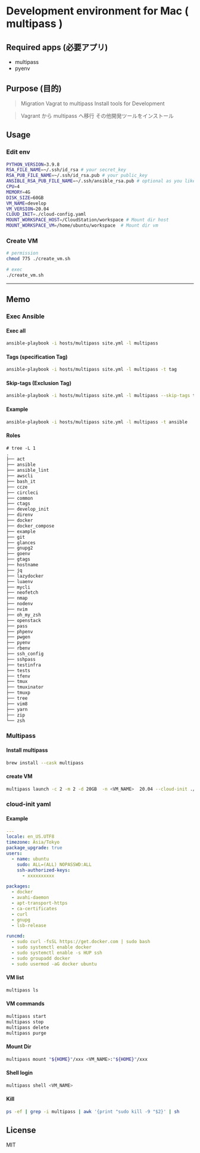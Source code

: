 # Development environment for Mac ( multipass )

## Required apps (必要アプリ)

- multipass
- pyenv

## Purpose (目的)

> Migration Vagrat to multipass
> Install tools for Development

> Vagrant から multipass へ移行
> その他開発ツールをインストール

## Usage

### Edit env
```bash
PYTHON_VERSION=3.9.8
RSA_FILE_NAME=~/.ssh/id_rsa # your secret_key
RSA_PUB_FILE_NAME=~/.ssh/id_rsa.pub # your public_key 
ANSIBLE_RSA_PUB_FILE_NAME=~/.ssh/ansible_rsa.pub # optional as you like
CPU=4
MEMORY=4G
DISK_SIZE=60GB
VM_NAME=develop
VM_VERSION=20.04
CLOUD_INIT=./cloud-config.yaml
MOUNT_WORKSPACE_HOST=/CloudStation/workspace # Mount dir host
MOUNT_WORKSPACE_VM=/home/ubuntu/workspace  # Mount dir vm
```

### Create VM
```bash
# permission
chmod 775 ./create_vm.sh
```
```bash
# exec
./create_vm.sh
```

--- 

## Memo
### Exec Ansible

#### Exec all

```bash
ansible-playbook -i hosts/multipass site.yml -l multipass
```

#### Tags (specification Tag)

```bash
ansible-playbook -i hosts/multipass site.yml -l multipass -t tag
```

#### Skip-tags (Exclusion Tag)

```bash
ansible-playbook -i hosts/multipass site.yml -l multipass --skip-tags tag
```

#### Example

```bash
ansible-playbook -i hosts/multipass site.yml -l multipass -t ansible
````

#### Roles

```txt
# tree -L 1
.
├── act
├── ansible
├── ansible_lint
├── awscli
├── bash_it
├── ccze
├── circleci
├── common
├── ctags
├── develop_init
├── direnv
├── docker
├── docker_compose
├── example
├── git
├── glances
├── gnupg2
├── goenv
├── gtags
├── hostname
├── jq
├── lazydocker
├── luaenv
├── mycli
├── neofetch
├── nmap
├── nodenv
├── nvim
├── oh_my_zsh
├── openstack
├── pass
├── phpenv
├── pwgen
├── pyenv
├── rbenv
├── ssh_config
├── sshpass
├── testinfra
├── tests
├── tfenv
├── tmux
├── tmuxinator
├── tmuxp
├── tree
├── vim8
├── yarn
├── zip
└── zsh
```
### Multipass

#### Install multipass

```bash
brew install --cask multipass
```

#### create VM

```bash
multipass launch -c 2 -m 2 -d 20GB  -n <VM_NAME>  20.04 --cloud-init ./cloud-config.yaml
```

### cloud-init yaml

#### Example

```yaml
---
locale: en_US.UTF8
timezone: Asia/Tokyo
package_upgrade: true
users:
  - name: ubuntu
    sudo: ALL=(ALL) NOPASSWD:ALL
    ssh-authorized-keys:
      - xxxxxxxxxx

packages:
  - docker
  - avahi-daemon
  - apt-transport-https
  - ca-certificates
  - curl
  - gnupg
  - lsb-release

runcmd:
  - sudo curl -fsSL https://get.docker.com | sudo bash
  - sudo systemctl enable docker
  - sudo systemctl enable -s HUP ssh
  - sudo groupadd docker
  - sudo usermod -aG docker ubuntu
```

#### VM list

```bash
multipass ls
```

#### VM  commands

```bash
multipass start 
multipass stop
multipass delete
multipass purge
```

#### Mount Dir

```bash
multipass mount "${HOME}"/xxx <VM_NAME>:"${HOME}"/xxx
```

#### Shell login

```bash
multipass shell <VM_NAME>
```

#### Kill

```bash
ps -ef | grep -i multipass | awk '{print "sudo kill -9 "$2}' | sh

```

## License

MIT

